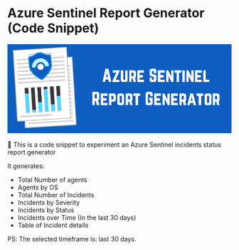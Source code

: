 # Azure Sentinel Report Generator (Code Snippet)

![](Report-Generator.png)

:blue_book: This is a code snippet to experiment an Azure Sentinel incidents status report generator

It generates: 

* Total Number of agents
* Agents by OS
* Total Number of Incidents
* Incidents by Severity
* Incidents by Status
* Incidents over Time (In the last 30 days)
* Table of Incident details

PS: The selected timeframe is: last 30 days. 
